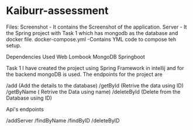 # Kaiburr-assessment

Files:
Screenshot - It contains the Screenshot of the application.
Server - It the Spring project with Task 1 which has mongodb as the database and docker file.
docker-compose.yml -Contains YML code to compose teh setup.


Dependencies Used
Web
Lombook
MongoDB
Springboot


Task 1
I have created the project using Spring Framework in intellij and for the backend mongoDB is used. The endpoints for the project are

/add (Add the details to the database)
/getById (Retrive the data using ID)
/getByName ( Retrive the Data using name)
/deleteById (Delete from the Database using ID)

Api's endpoints

/addServer
/findByName
/findByID
/deleteByID



